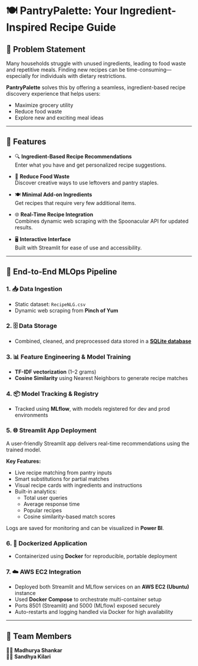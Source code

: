 # 🍽️ PantryPalette: Your Ingredient-Inspired Recipe Guide

## 📌 Problem Statement
Many households struggle with unused ingredients, leading to food waste and repetitive meals. Finding new recipes can be time-consuming—especially for individuals with dietary restrictions.

**PantryPalette** solves this by offering a seamless, ingredient-based recipe discovery experience that helps users:
- Maximize grocery utility  
- Reduce food waste  
- Explore new and exciting meal ideas  

---

## 🚀 Features

- 🔍 **Ingredient-Based Recipe Recommendations**  
  Enter what you have and get personalized recipe suggestions.

- 🌱 **Reduce Food Waste**  
  Discover creative ways to use leftovers and pantry staples.

- 🍽️ **Minimal Add-on Ingredients**  
  Get recipes that require very few additional items.

- 🌐 **Real-Time Recipe Integration**  
  Combines dynamic web scraping with the Spoonacular API for updated results.

- 🖥️ **Interactive Interface**  
  Built with Streamlit for ease of use and accessibility.

---

## 🔄 End-to-End MLOps Pipeline

### 1. 📥 Data Ingestion
- Static dataset: `RecipeNLG.csv`  
- Dynamic web scraping from **Pinch of Yum**

### 2. 🗄️ Data Storage
- Combined, cleaned, and preprocessed data stored in a [**SQLite database**](https://huggingface.co/datasets/SandhyaKilari/recipes_data/blob/main/database/recipe_data.db)

### 3. 📊 Feature Engineering & Model Training
- **TF-IDF vectorization** (1–2 grams)  
- **Cosine Similarity** using Nearest Neighbors to generate recipe matches

### 4. 📦 Model Tracking & Registry
- Tracked using **MLflow**, with models registered for dev and prod environments

### 5. 🌐 Streamlit App Deployment
A user-friendly Streamlit app delivers real-time recommendations using the trained model.

**Key Features:**
- Live recipe matching from pantry inputs  
- Smart substitutions for partial matches  
- Visual recipe cards with ingredients and instructions  
- Built-in analytics:
  - Total user queries  
  - Average response time  
  - Popular recipes  
  - Cosine similarity-based match scores  

Logs are saved for monitoring and can be visualized in **Power BI**.

### 6. 🐳 Dockerized Application
- Containerized using **Docker** for reproducible, portable deployment

### 7. ☁️ AWS EC2 Integration
- Deployed both Streamlit and MLflow services on an **AWS EC2 (Ubuntu)** instance  
- Used **Docker Compose** to orchestrate multi-container setup  
- Ports 8501 (Streamlit) and 5000 (MLflow) exposed securely  
- Auto-restarts and logging handled via Docker for high availability  

---

## 👥 Team Members  
👩‍💻 **Madhurya Shankar**  
👩‍💻 **Sandhya Kilari**
